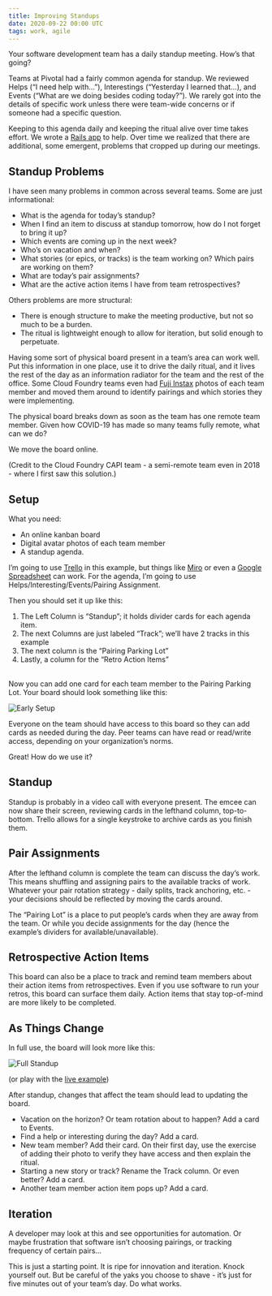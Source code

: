 ```yaml
---
title: Improving Standups
date: 2020-09-22 00:00 UTC
tags: work, agile
---
```


[wb]: https://github.com/pivotal-legacy/whiteboard
[fuji]: https://www.amazon.com/s?k=fuji+instax&crid=30RYK9F4OJF9A&sprefix=fuji+insta%2Caps%2C203&ref=nb_sb_ss_i_6_10
[example]: https://trello.com/b/qcJ1Ba56/standup-example#
[trello]: https://trello.com
[miro]: https://miro.com
[gdocs]: https://drive.google.com

Your software development team has a daily standup meeting. How’s that going?

Teams at Pivotal had a fairly common agenda for standup. We reviewed Helps (“I need help with…”), Interestings (“Yesterday I learned that…), and Events (“What are we doing besides coding today?”). We rarely got into the details of specific work unless there were team-wide concerns or if someone had a specific question.

Keeping to this agenda daily and keeping the ritual alive over time takes effort. We wrote a [Rails app][wb] to help. Over time we realized that there are additional, some emergent, problems that cropped up during our meetings. 

## Standup Problems 

I have seen many problems in common across several teams. Some are just informational: 

- What is the agenda for today’s standup?
- When I find an item to discuss at standup tomorrow, how do I not forget to bring it up?
- Which events are coming up in the next week?
- Who’s on vacation and when?
- What stories (or epics, or tracks) is the team working on? Which pairs are working on them?
- What are today’s pair assignments?
- What are the active action items I have from team retrospectives?

Others problems are more structural:

- There is enough structure to make the meeting productive, but not so much to be a burden.
- The ritual is lightweight enough to allow for iteration, but solid enough to perpetuate.

Having some sort of physical board present in a team’s area can work well. Put this information in one place, use it to drive the daily ritual, and it lives the rest of the day as an information radiator for the team and the rest of the office. Some Cloud Foundry teams even had [Fuji Instax][fuji] photos of each team member and moved them around to identify pairings and which stories they were implementing.

The physical board breaks down as soon as the team has one remote team member. Given how COVID-19 has made so many teams fully remote, what can we do? 

We move the board online. 

(Credit to the Cloud Foundry CAPI team - a semi-remote team even in 2018 - where I first saw this solution.)

## Setup

What you need:

- An online kanban board
- Digital avatar photos of each team member
- A standup agenda.

I’m going to use [Trello][trello] in this example, but things like [Miro][miro] or even a [Google Spreadsheet][gdocs] can work. For the agenda, I’m going to use Helps/Interesting/Events/Pairing Assignment.

Then you should set it up like this:

1. The Left Column is “Standup”; it holds divider cards for each agenda item.
2. The next Columns are just labeled “Track”; we’ll have 2 tracks in this example
3. The next column is the “Pairing Parking Lot”
4. Lastly, a column for the “Retro Action Items”

<br/>
Now you can add one card for each team member to the Pairing Parking Lot. Your board should look something like this:

![Early Setup](standup/early.jpg)

Everyone on the team should have access to this board so they can add cards as needed during the day. Peer teams can have read or read/write access, depending on your organization’s norms.

Great! How do we use it?

## Standup

Standup is probably in a video call with everyone present. The emcee can now share their screen, reviewing cards in the lefthand column, top-to-bottom. Trello allows for a single keystroke to archive cards as you finish them.

## Pair Assignments

After the lefthand column is complete the team can discuss the day’s work. This means shuffling and assigning pairs to the available tracks of work. Whatever your pair rotation strategy - daily splits, track anchoring, etc. - your decisions should be reflected by moving the cards around.

The “Pairing Lot” is a place to put people’s cards when they are away from the team. Or while you decide assignments for the day (hence the example’s dividers for available/unavailable).

## Retrospective Action Items

This board can also be a place to track and remind team members about their action items from retrospectives. Even if you use software to run your retros, this board can surface them daily. Action items that stay top-of-mind are more likely to be completed.

## As Things Change

In full use, the board will look more like this:

![Full Standup](standup/full_setup.jpg)

(or play with the [live example][example])

After standup, changes that affect the team should lead to updating the board.

- Vacation on the horizon? Or team rotation about to happen? Add a card to Events.
- Find a help or interesting during the day? Add a card.
- New team member? Add their card. On their first day, use the exercise of adding their photo to verify they have access and then explain the ritual.
- Starting a new story or track? Rename the Track column. Or even better? Add a card.
- Another team member action item pops up? Add a card.

## Iteration

A developer may look at this and see opportunities for automation. Or maybe frustration that software isn’t choosing pairings, or tracking frequency of certain pairs…

This is just a starting point. It is ripe for innovation and iteration. Knock yourself out. But be careful of the yaks you choose to shave - it’s just for five minutes out of your team’s day. Do what works.

